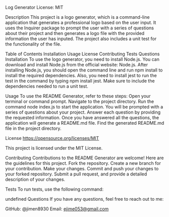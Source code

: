 Log Generator
License: MIT

Description
This project is a logo generator, which is a command-line application that generates a professional logo based on the user input. It uses the Inquirer package to prompt the user with a series of questions about their project and then generates a logo file with the provided information the user has inputed. The project also includes a unit test for the functionality of the file.

Table of Contents
Installation
Usage
License
Contributing
Tests
Questions
Installation
To use the logo generator, you need to install Node.js. You can download and install Node.js from the official website: Node.js. After installing Node.js, you should open the command line and run npm install to install the required dependencies. Also, you need to install jest to run the test in the command by typing npm install jest. Make sure to include the dependencies needed to run a unit test.

Usage
To use the README Generator, refer to these steps: Open your terminal or command prompt. Navigate to the project directory. Run the command node index.js to start the application. You will be prompted with a series of questions about your project. Answer each question by providing the requested information. Once you have answered all the questions, the application will generate a README.md file. Find the generated README.md file in the project directory.

License
https://opensource.org/licenses/MIT

This project is licensed under the MIT License.

Contributing
Contributions to the README Generator are welcome! Here are the guidelines for this project. Fork the repository. Create a new branch for your contribution. Make your changes. Commit and push your changes to your forked repository. Submit a pull request, and provide a detailed description of your changes.

Tests
To run tests, use the following command:

undefined
Questions
If you have any questions, feel free to reach out to me:

GitHub: @jimen8930
Email: ejime053@gmail.com